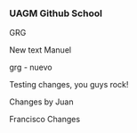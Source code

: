 ### UAGM Github School
GRG

New text Manuel

grg - nuevo

Testing changes, you guys rock!

Changes by Juan

Francisco Changes